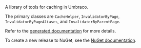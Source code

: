 A library of tools for caching in Umbraco.

The primary classes are `CacheHelper`, `InvalidatorByPage`, `InvalidatorByPageAliases`, and `InvalidatorByParentPage`.

Refer to the [generated documentation](docs/generated.md) for more details.

To create a new release to NuGet, see the [NuGet documentation](docs/nuget.md).